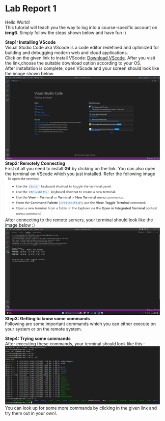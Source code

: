 # **Lab Report 1**

Hello World!\
This tutorial will teach you the way to log into a course-specific account on **ieng6**. Simply follow the steps shown below and have fun :)

**Step1: Installing VScode**\
Visual Studio Code aka VScode is a code editor redefined and optimized for building and debugging modern web and cloud applications.\
Click on the given link to install VScode: 
[Download VScode](https://code.visualstudio.com/Download). 
After you visit the link,choose the suitable download option according to your OS.\
After installation is complete, open VScode and your screen should look like the image shown below.\
![Image](VSCODE.png)
**Step2: Remotely Connecting**\
First of all you need to install **Git** by clicking on the link. 
You can also open the terminal on VScode which you just installed. Refer the following image
![Image](VScodeT.png)
After connecting to the remote servers, your terminal should look like the image below :)
![Image](Pic2.png)
**Step3: Getting to know some commands**\
Following are some important commands which you can either execute on your system or on the remote system.

**Step4: Trying some commands**\
After executing these commands, your terminal should look like this :
![Image](Pic3.png)
You can look up for some more commands by clicking in the given link and try them out in your own!.








